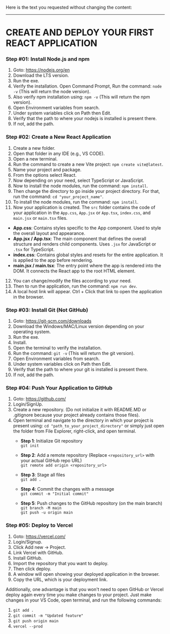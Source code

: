 Here is the text you requested without changing the content:

---

# CREATE AND DEPLOY YOUR FIRST REACT APPLICATION

### Step #01: Install Node.js and npm

1. Goto: https://nodejs.org/en
2. Download the LTS version.
3. Run the exe.
5. Verify the installation. Open Command Prompt, Run the command: `node -v` (This will return the node version).
6. Also verify npm installation using: `npm -v` (This will return the npm version).
7. Open Environment variables from search.
8. Under system variables click on Path then Edit.
9. Verify that the path to where your nodejs is installed is present there.
10. If not, add the path.

### Step #02: Create a New React Application

1. Create a new folder.
2. Open that folder in any IDE (e.g., VS CODE).
3. Open a new terminal.
4. Run the command to create a new Vite project: `npm create vite@latest`.
5. Name your project and package.
6. From the options select React.
7. Now depending on your need, select TypeScript or JavaScript.
8. Now to install the node modules, run the command: `npm install`.
9. Then change the directory to go inside your project directory. For that, run the command: `cd "your_project_name"`.
10. To install the node modules, run the command: `npm install`.
11. Now your application is created. The `src` folder contains the code of your application in the `App.css`, `App.jsx` or `App.tsx`, `index.css`, and `main.jsx` or `main.tsx` files.
   - **App.css**: Contains styles specific to the App component. Used to style the overall layout and appearance.
   - **App.jsx / App.tsx**: The main component that defines the overall structure and renders child components. Uses `.jsx` for JavaScript or `.tsx` for TypeScript.
   - **index.css**: Contains global styles and resets for the entire application. It is applied to the app before rendering.
   - **main.jsx / main.tsx**: The entry point where the app is rendered into the DOM. It connects the React app to the root HTML element.
12. You can change/modify the files according to your need.
13. Then to run the application, run the command: `npm run dev`.
14. A local host link will appear. Ctrl + Click that link to open the application in the browser.

### Step #03: Install Git (Not GitHub)

1. Goto: https://git-scm.com/downloads
2. Download the Windows/MAC/Linux version depending on your operating system.
3. Run the exe.
4. Install.
5. Open the terminal to verify the installation.
6. Run the command: `git -v` (This will return the git version).
7. Open Environment variables from search.
8. Under system variables click on Path then Edit.
9. Verify that the path to where your git is installed is present there.
10. If not, add the path.

### Step #04: Push Your Application to GitHub

1. Goto: https://github.com/
2. Login/SignUp.
3. Create a new repository. (Do not initialize it with README.MD or .gitignore because your project already contains those files).
4. Open terminal and navigate to the directory in which your project is present using: `cd "path_to_your_project_directory"` or simply just open the folder from File Explorer, right-click, and open terminal.
   - **Step 1**: Initialize Git repository  
     `git init`
   
   - **Step 2**: Add a remote repository (Replace `<repository_url>` with your actual GitHub repo URL)  
     `git remote add origin <repository_url>`
   
   - **Step 3**: Stage all files  
     `git add .`
   
   - **Step 4**: Commit the changes with a message  
     `git commit -m "Initial commit"`
   
   - **Step 5**: Push changes to the GitHub repository (on the main branch)  
     `git branch -M main`  
     `git push -u origin main`

### Step #05: Deploy to Vercel

1. Goto: https://vercel.com/
2. Login/Signup.
3. Click Add new -> Project.
4. Link Vercel with GitHub.
5. Install GitHub.
6. Import the repository that you want to deploy.
7. Then click deploy.
8. A window will open showing your deployed application in the browser.
9. Copy the URL, which is your deployment link.

Additionally, one advantage is that you won't need to open GitHub or Vercel deploy again every time you make changes to your project. Just make changes in your VS Code, open terminal, and run the following commands:
1. `git add .`
2. `git commit -m "Updated feature"`
3. `git push origin main`
4. `vercel --prod`
